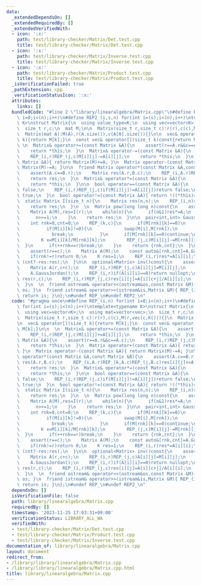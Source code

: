 ```yaml
---
data:
  _extendedDependsOn: []
  _extendedRequiredBy: []
  _extendedVerifiedWith:
  - icon: ':x:'
    path: test/library-checker/Matrix/Det.test.cpp
    title: test/library-checker/Matrix/Det.test.cpp
  - icon: ':x:'
    path: test/library-checker/Matrix/Inverse.test.cpp
    title: test/library-checker/Matrix/Inverse.test.cpp
  - icon: ':x:'
    path: test/library-checker/Matrix/Product.test.cpp
    title: test/library-checker/Matrix/Product.test.cpp
  _isVerificationFailed: true
  _pathExtension: cpp
  _verificationStatusIcon: ':x:'
  attributes:
    links: []
  bundledCode: "#line 2 \"library/linearalgebra/Matrix.cpp\"\n#define REP_(i,n) for(int\
    \ i=0;i<(n);i++)\n#define REP2_(i,s,n) for(int i=(s);i<(n);i++)\ntemplate<typename\
    \ K>\nstruct Matrix{\n  using value_type=K;\n  using vec=vector<K>;\n  using mat=vector<vec>;\n\
    \  size_t r,c;\n  mat M;\n\n  Matrix(size_t r,size_t c):r(r),c(c),M(r,vec(c,K())){}\n\
    \  Matrix(mat A):M(A),r(A.size()),c(A[0].size()){}\n\n  vec& operator[](size_t\
    \ k){return M[k];}\n  const vec& operator[](size_t k)const{return M[k];}\n\n \
    \ \n  Matrix& operator+=(const Matrix &A){\n    assert(r==A.r&&c==A.c);\n    REP_(i,r)REP_(j,c)M[i][j]+=A[i][j];\n\
    \    return *this;\n  }\n  Matrix& operator-=(const Matrix &A){\n    assert(r==A.r&&c==A.c);\n\
    \    REP_(i,r)REP_(j,c)M[i][j]-=A[i][j];\n    return *this;\n  }\n  Matrix operator+(const\
    \ Matrix &A){ return Matrix(M)+=A; }\n  Matrix operator-(const Matrix &A){ return\
    \ Matrix(M)-=A; }\n\n  friend Matrix operator*(const Matrix &A,const Matrix &B){\n\
    \    assert(A.c==B.r);\n    Matrix res(A.r,B.c);\n    REP_(i,A.r)REP_(k,A.c)REP_(j,B.c)res[i][j]+=A[i][k]*B[k][j];\n\
    \    return res;\n  }\n  Matrix& operator*=(const Matrix &A){\n    M=((*this)*A).M;\n\
    \    return *this;\n  }\n\n  bool operator==(const Matrix &A){\n    if(r!=A.r||c!=A.c)return\
    \ false;\n    REP_(i,r)REP_(j,c)if(M[i][j]!=A[i][j])return false;\n    return\
    \ true;\n  }\n  bool operator!=(const Matrix &A){ return !((*this)==A); }\n  \n\
    \  static Matrix I(size_t n){\n    Matrix res(n,n);\n    REP_(i,n)res[i][i]=K(1);\n\
    \    return res;\n  }\n  \n  Matrix pow(long long n)const{\n    assert(n>=0&&r==c);\n\
    \    Matrix A(M),res=I(r);\n    while(n){\n      if(n&1)res*=A;\n      A*=A;\n\
    \      n>>=1;\n    }\n    return res;\n  }\n\n  pair<int,int> GaussJordan(){\n\
    \    int rnk=0,cnt=0;\n    REP_(k,c){\n      if(M[rnk][k]==0)\n        REP2_(i,rnk+1,r)\n\
    \          if(M[i][k]!=0){\n            swap(M[i],M[rnk]);\n            cnt^=1;\n\
    \            break;\n          }\n      if(M[rnk][k]==0)continue;\n      REP_(i,r)if(i!=rnk){\n\
    \        K x=M[i][k]/M[rnk][k];\n        REP_(j,c)M[i][j]-=M[rnk][j]*x;\n    \
    \  }\n      if(++rnk==r)break;\n    }\n    return {rnk,cnt};\n  }\n\n  K det()const{\n\
    \    assert(r==c);\n    Matrix A(M);\n    const auto&[rnk,cnt]=A.GaussJordan();\n\
    \    if(rnk!=r)return 0;\n    K res=1;\n    REP_(i,r)res*=A[i][i];\n    return\
    \ (cnt?-res:res);\n  }\n\n  optional<Matrix> inv()const{\n    assert(r==c);\n\
    \    Matrix A(r,c+c);\n    REP_(i,r)REP_(j,c)A[i][j]=M[i][j];\n    REP_(i,r)REP_(j,c)A[i][c+j]=K(i==j);\n\
    \    A.GaussJordan();\n    REP_(i,r)if(A[i][i]==0)return nullopt;\n    Matrix\
    \ res(r,c);\n    REP_(i,r)REP_(j,c)res[i][j]=A[i][c+j]/A[i][i];\n    return res;\n\
    \  }\n  \n  friend ostream& operator<<(ostream&os,const Matrix &M){ os<<M.M; return\
    \ os; }\n  friend istream& operator>>(istream&is,Matrix &M){ REP_(i,M.r)REP_(j,M.c)is>>M.M[i][j];\
    \ return is; }\n};\n#undef REP_\n#undef REP2_\n"
  code: "#pragma once\n#define REP_(i,n) for(int i=0;i<(n);i++)\n#define REP2_(i,s,n)\
    \ for(int i=(s);i<(n);i++)\ntemplate<typename K>\nstruct Matrix{\n  using value_type=K;\n\
    \  using vec=vector<K>;\n  using mat=vector<vec>;\n  size_t r,c;\n  mat M;\n\n\
    \  Matrix(size_t r,size_t c):r(r),c(c),M(r,vec(c,K())){}\n  Matrix(mat A):M(A),r(A.size()),c(A[0].size()){}\n\
    \n  vec& operator[](size_t k){return M[k];}\n  const vec& operator[](size_t k)const{return\
    \ M[k];}\n\n  \n  Matrix& operator+=(const Matrix &A){\n    assert(r==A.r&&c==A.c);\n\
    \    REP_(i,r)REP_(j,c)M[i][j]+=A[i][j];\n    return *this;\n  }\n  Matrix& operator-=(const\
    \ Matrix &A){\n    assert(r==A.r&&c==A.c);\n    REP_(i,r)REP_(j,c)M[i][j]-=A[i][j];\n\
    \    return *this;\n  }\n  Matrix operator+(const Matrix &A){ return Matrix(M)+=A;\
    \ }\n  Matrix operator-(const Matrix &A){ return Matrix(M)-=A; }\n\n  friend Matrix\
    \ operator*(const Matrix &A,const Matrix &B){\n    assert(A.c==B.r);\n    Matrix\
    \ res(A.r,B.c);\n    REP_(i,A.r)REP_(k,A.c)REP_(j,B.c)res[i][j]+=A[i][k]*B[k][j];\n\
    \    return res;\n  }\n  Matrix& operator*=(const Matrix &A){\n    M=((*this)*A).M;\n\
    \    return *this;\n  }\n\n  bool operator==(const Matrix &A){\n    if(r!=A.r||c!=A.c)return\
    \ false;\n    REP_(i,r)REP_(j,c)if(M[i][j]!=A[i][j])return false;\n    return\
    \ true;\n  }\n  bool operator!=(const Matrix &A){ return !((*this)==A); }\n  \n\
    \  static Matrix I(size_t n){\n    Matrix res(n,n);\n    REP_(i,n)res[i][i]=K(1);\n\
    \    return res;\n  }\n  \n  Matrix pow(long long n)const{\n    assert(n>=0&&r==c);\n\
    \    Matrix A(M),res=I(r);\n    while(n){\n      if(n&1)res*=A;\n      A*=A;\n\
    \      n>>=1;\n    }\n    return res;\n  }\n\n  pair<int,int> GaussJordan(){\n\
    \    int rnk=0,cnt=0;\n    REP_(k,c){\n      if(M[rnk][k]==0)\n        REP2_(i,rnk+1,r)\n\
    \          if(M[i][k]!=0){\n            swap(M[i],M[rnk]);\n            cnt^=1;\n\
    \            break;\n          }\n      if(M[rnk][k]==0)continue;\n      REP_(i,r)if(i!=rnk){\n\
    \        K x=M[i][k]/M[rnk][k];\n        REP_(j,c)M[i][j]-=M[rnk][j]*x;\n    \
    \  }\n      if(++rnk==r)break;\n    }\n    return {rnk,cnt};\n  }\n\n  K det()const{\n\
    \    assert(r==c);\n    Matrix A(M);\n    const auto&[rnk,cnt]=A.GaussJordan();\n\
    \    if(rnk!=r)return 0;\n    K res=1;\n    REP_(i,r)res*=A[i][i];\n    return\
    \ (cnt?-res:res);\n  }\n\n  optional<Matrix> inv()const{\n    assert(r==c);\n\
    \    Matrix A(r,c+c);\n    REP_(i,r)REP_(j,c)A[i][j]=M[i][j];\n    REP_(i,r)REP_(j,c)A[i][c+j]=K(i==j);\n\
    \    A.GaussJordan();\n    REP_(i,r)if(A[i][i]==0)return nullopt;\n    Matrix\
    \ res(r,c);\n    REP_(i,r)REP_(j,c)res[i][j]=A[i][c+j]/A[i][i];\n    return res;\n\
    \  }\n  \n  friend ostream& operator<<(ostream&os,const Matrix &M){ os<<M.M; return\
    \ os; }\n  friend istream& operator>>(istream&is,Matrix &M){ REP_(i,M.r)REP_(j,M.c)is>>M.M[i][j];\
    \ return is; }\n};\n#undef REP_\n#undef REP2_\n"
  dependsOn: []
  isVerificationFile: false
  path: library/linearalgebra/Matrix.cpp
  requiredBy: []
  timestamp: '2023-11-25 17:03:31+09:00'
  verificationStatus: LIBRARY_ALL_WA
  verifiedWith:
  - test/library-checker/Matrix/Det.test.cpp
  - test/library-checker/Matrix/Product.test.cpp
  - test/library-checker/Matrix/Inverse.test.cpp
documentation_of: library/linearalgebra/Matrix.cpp
layout: document
redirect_from:
- /library/library/linearalgebra/Matrix.cpp
- /library/library/linearalgebra/Matrix.cpp.html
title: library/linearalgebra/Matrix.cpp
---
```

